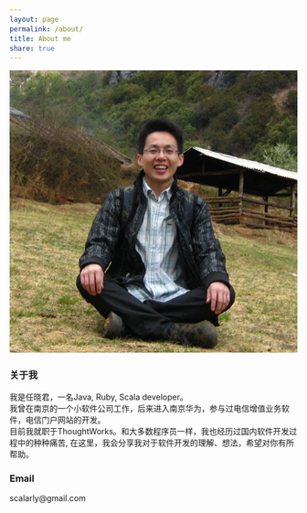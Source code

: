 ```yaml
---
layout: page
permalink: /about/
title: About me
share: true
---
```

<div id="about">
  <img src="/images/avatar.jpg" class="avatar pull-left" />
  <div id="desc">
    <h3>关于我</h3>
    <div>
      我是任晓君，一名Java, Ruby, Scala developer。
    </div>
    <div>
      我曾在南京的一个小软件公司工作，后来进入南京华为，参与过电信增值业务软件，电信门户网站的开发。
    </div>
    <div>
      目前我就职于ThoughtWorks。和大多数程序员一样，我也经历过国内软件开发过程中的种种痛苦, 在这里，我会分享我对于软件开发的理解、想法，希望对你有所帮助。
    </div>
    <h3>Email</h3>
    <div class="mail">
      scalarly@gmail.com
    </div>
  </div>
</div>
